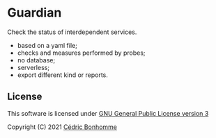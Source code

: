 # Guardian

Check the status of interdependent services. 

- based on a yaml file;
- checks and measures performed by probes;
- no database;
- serverless;
- export different kind or reports.


## License

This software is licensed under
[GNU General Public License version 3](https://www.gnu.org/licenses/gpl-3.0.html)

Copyright (C) 2021 [Cédric Bonhomme](https://www.cedricbonhomme.org)


